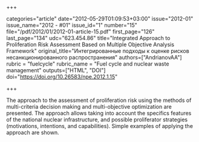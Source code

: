 +++

categories="article"
date="2012-05-29T01:09:53+03:00"
issue="2012-01"
issue_name="2012 - #01"
issue_id="1"
number="15"
file="/pdf/2012/01/2012-01-article-15.pdf"
first_page="126"
last_page="134"
udc="623.454.86"
title="Integrated Approach to Proliferation Risk Assessment Based on Multiple Objective Analysis Framework"
original_title="Интегрированные подходы к оценке рисков несанкционированного распространения"
authors=["AndrianovAA"]
rubric = "fuelcycle"
rubric_name = "Fuel cycle and nuclear waste management"
outputs=["HTML", "DOI"]
doi="https://doi.org/10.26583/npe.2012.1.15"

+++

The approach to the assessment of proliferation risk using the methods of multi-criteria decision making and multi-objective optimization are presented. The approach allows taking into account the specifics features of the national nuclear infrastructure, and possible proliferator strategies (motivations, intentions, and capabilities). Simple examples of applying the approach are shown.